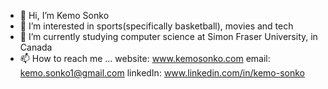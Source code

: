 - 👋 Hi, I’m Kemo Sonko
- 👀 I’m interested in sports(specifically basketball), movies and tech
- 🌱 I’m currently studying computer science at Simon Fraser University, in Canada
- 📫 How to reach me ... website: www.kemosonko.com   email: kemo.sonko1@gmail.com   linkedIn: www.linkedin.com/in/kemo-sonko

<!---
KemoLD/KemoLD is a ✨ special ✨ repository because its `README.md` (this file) appears on your GitHub profile.
You can click the Preview link to take a look at your changes.
--->
